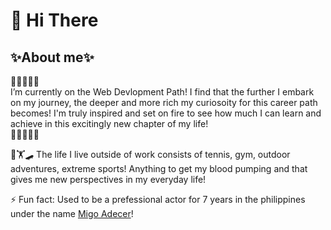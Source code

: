 <h1>👋 Hi There</h1>
<h2>✨About me✨</h2>
<p> 📓📕📗📘📙<br>I’m currently on the Web Devlopment Path! I find that the further I embark on my journey, the deeper and more rich my curiosoity for this career path becomes! 
  I'm truly inspired and set on fire to see how much I can learn and achieve in this excitingly new chapter of my life!<br>📙📘📗📕📓</p>   
<p>🎾🏋️🛹 The life I live outside of work consists of tennis, gym, outdoor adventures, extreme sports! Anything to get my blood pumping and that gives me new perspectives in my everyday life!</p>
<p>⚡ Fun fact: Used to be a prefessional actor for 7 years in the philippines under the name <a href="https://www.gmanetwork.com/entertainment/celebritylife/news/18769/where-is-migo-adecer-now/photo">Migo Adecer</a>!</p>

